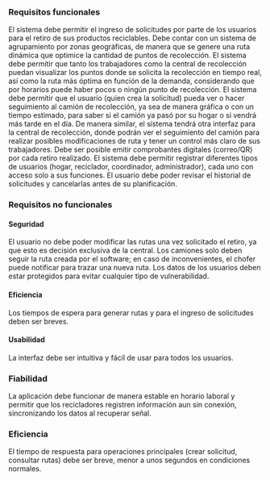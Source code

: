 ### Requisitos funcionales
El sistema debe permitir el ingreso de solicitudes por parte de los usuarios para el retiro de sus productos reciclables. Debe contar con un sistema de agrupamiento por zonas geográficas, de manera que se genere una ruta dinámica que optimice la cantidad de puntos de recolección.
El sistema debe permitir que tanto los trabajadores como la central de recolección puedan visualizar los puntos donde se solicita la recolección en tiempo real, así como la ruta más óptima en función de la demanda, considerando que por horarios puede haber pocos o ningún punto de recolección.
El sistema debe permitir que el usuario (quien crea la solicitud) pueda ver o hacer seguimiento al camión de recolección, ya sea de manera gráfica o con un tiempo estimado, para saber si el camión ya pasó por su hogar o si vendrá más tarde en el día.
De manera similar, el sistema tendrá otra interfaz para la central de recolección, donde podrán ver el seguimiento del camión para realizar posibles modificaciones de ruta y tener un control más claro de sus trabajadores.
Debe ser posible emitir comprobantes digitales (correo/QR) por cada retiro realizado.
El sistema debe permitir registrar diferentes tipos de usuarios (hogar, reciclador, coordinador, administrador), cada uno con acceso solo a sus funciones.
El usuario debe poder revisar el historial de solicitudes y cancelarlas antes de su planificación.

### Requisitos no funcionales
#### Seguridad
El usuario no debe poder modificar las rutas una vez solicitado el retiro, ya que esto es decisión exclusiva de la central.
Los camiones solo deben seguir la ruta creada por el software; en caso de inconvenientes, el chofer puede notificar para trazar una nueva ruta.
Los datos de los usuarios deben estar protegidos para evitar cualquier tipo de vulnerabilidad.

#### Eficiencia
Los tiempos de espera para generar rutas y para el ingreso de solicitudes deben ser breves.

#### Usabilidad
La interfaz debe ser intuitiva y fácil de usar para todos los usuarios.

### Fiabilidad
La aplicación debe funcionar de manera estable en horario laboral y permitir que los recicladores registren información aun sin conexión, sincronizando los datos al recuperar señal.

### Eficiencia 
El tiempo de respuesta para operaciones principales (crear solicitud, consultar rutas) debe ser breve, menor a unos segundos en condiciones normales.
